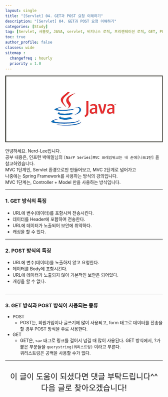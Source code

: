 ```yaml
---
layout: single
title: "[Servlet] 04. GET과 POST 요청 이해하기"
description: "[Servlet] 04. GET과 POST 요청 이해하기"
categories: [Study]
tag: [Servlet, 서블릿, JAVA, servlet, 비지니스 로직, 프리젠테이션 로직, GET, POST]
toc: true
author_profile: false
classes: wide
sitemap :
  changefreq : hourly
  priority : 1.0
---
```


![](/assets/img/etc/java.jpg)

안녕하세요. Nerd-Lee입니다.<br>
공부 내용은, 인프런 박매일님의
`[NarP Series]MVC 프레임워크는 내 손에[나프1탄]` 을 참고하였습니다.<br>
MVC 1단계인, Servlet 환경으로만 만들어보고, MVC 2단계로 넘어가고<br>
나중에는 Spring Framework를 사용하는 방식의 강의입니다.<br>
MVC 1단계는, Controller + Model 만을 사용하는 방식입니다.

---

### 1. GET 방식의 특징

- URL에 변수(데이터)를 포함시켜 전송시킨다.<br>
- 데이터를 Header에 포함하여 전송한다.
- URL에 데이터가 노출되어 보안에 취약하다.
- 캐싱을 할 수 있다.

---

### 2. POST 방식의 특징

- URL에 변수(데이터)를 노출하지 않고 요청한다.<br>
- 데이터를 Body에 포함시킨다.
- URL에 데이터가 노출되지 않아 기본적인 보안은 되어있다.
- 캐싱을 할 수 없다.<br><br>

---

### 3. GET 방식과 POST 방식이 사용되는 종류

- POST
	- POST는, 회원가입이나 글쓰기에 많이 사용되고, form 태그로 데이터를 전송을 할 경우 POST 방식을 주로 사용한다.
- GET
	- GET은, `<a>` 태그로 링크를 걸어서 넘길 때 많이 사용된다. GET 방식에서, ?가 붙은 부분들을 `querystring(쿼리스트링)` 이라고 부른다.<br>
	쿼리스트링은 공백을 사용할 수가 없다.

---

<br>

<div style="font-size:25px; text-align:center">
이 글이 도움이 되셨다면 댓글 부탁드립니다^^<br>
다음 글로 찾아오겠습니다!

</div>
